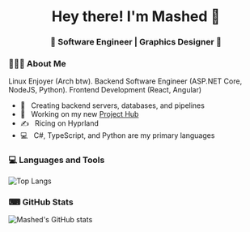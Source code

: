<h1 align="center">Hey there! I'm Mashed 👋 </h1>
<h3 align="center">🎇 Software Engineer | Graphics Designer 🎇</h3>
<div>
<div align="left"> 
  <h3> 👨🏻‍💻 About Me </h3>
  <p>Linux Enjoyer (Arch btw). Backend Software Engineer (ASP.NET Core, NodeJS, Python). Frontend Development (React, Angular)</p>
  
  - 🤔 &nbsp; Creating backend servers, databases, and pipelines
  - 💼 &nbsp; Working on my new [Project Hub](https://mattari.dev)
  - ✍️ &nbsp; Ricing on Hyprland
  - 💻 &nbsp; C#, TypeScript, and Python are my primary languages
</div> 
</div>

<div>
  <h3> 💻 Languages and Tools </h3>
</div>

![Top Langs](https://github-readme-stats.vercel.app/api/top-langs/?username=m-a-s-h-e-d&layout=compact&theme=tokyonight)

<div>
  <h3> ⌨ GitHub Stats </h3>
</div>

![Mashed's GitHub stats](https://github-readme-stats.vercel.app/api?username=m-a-s-h-e-d&show_icons=true&theme=tokyonight)

